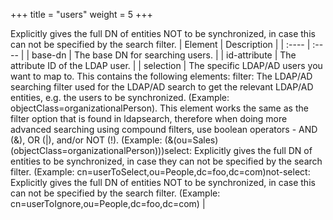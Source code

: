 +++
title = "users"
weight = 5
+++

Explicitly gives the full DN of entities NOT to be synchronized, in case this can not be specified by the search filter.
| Element | Description | 
|  :---- |  :---- | 
| base-dn | The base DN for searching users. | 
| id-attribute | The attribute ID of the LDAP user. | 
| selection | The specific LDAP/AD users you want to map to. This contains the following elements: filter: The LDAP/AD searching filter used for the LDAP/AD search to get the relevant LDAP/AD entities, e.g. the users to be synchronized. (Example: objectClass=organizationalPerson). This element works the same as the filter option that is found in ldapsearch, therefore when doing more advanced searching using compound filters, use boolean operators - AND (&), OR (|), and/or NOT (!). (Example: (&(ou=Sales)(objectClass=organizationalPerson)))select: Explicitly gives the full DN of entities to be synchronized, in case they can not be specified by the search filter. (Example: cn=userToSelect,ou=People,dc=foo,dc=com)not-select: Explicitly gives the full DN of entities NOT to be synchronized, in case this can not be specified by the search filter. (Example: cn=userToIgnore,ou=People,dc=foo,dc=com) | 

